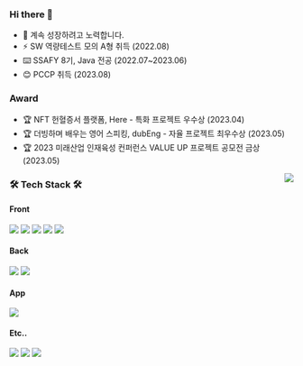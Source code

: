 ### Hi there 👋

- 🌱 계속 성장하려고 노력합니다.
- ⚡ SW 역량테스트 모의 A형 취득 (2022.08)
- ⌨️ SSAFY 8기, Java 전공 (2022.07~2023.06)
- 😊 PCCP 취득 (2023.08)

### Award
- 🏆 NFT 헌혈증서 플랫폼, Here - 특화 프로젝트 우수상 (2023.04)
- 🏆 더빙하며 배우는 영어 스피킹, dubEng - 자율 프로젝트 최우수상 (2023.05)
- 🏆 2023 미래산업 인재육성 컨퍼런스 VALUE UP 프로젝트 공모전 금상 (2023.05)
<img align='right' src="http://mazassumnida.wtf/api/v2/generate_badge?boj=chms03330">

<h3 align="left"><b>🛠 Tech Stack 🛠</b></h3>
<h4 align="left"><b>Front</b></h4>
<p align="left">
<img src="https://img.shields.io/badge/Next.js-000000?style=flat-square&logo=Next.js&logoColor=white"/>
<img src="https://img.shields.io/badge/React-61DAFB?style=flat-square&logo=React&logoColor=black"/>
<img src="https://img.shields.io/badge/Typescript-3178C6?style=flat-square&logo=Typescript&logoColor=white"/>
<img src="https://img.shields.io/badge/Tailwind CSS-06B6D4?style=flat-square&logo=Tailwind CSS&logoColor=white"/>
<img src="https://img.shields.io/badge/Storybook-FF4785?style=flat-square&logo=Storybook&logoColor=white"/>
 </p>
<h4 align="left"><b>Back</b></h4>
<p align="left">
<img src="https://img.shields.io/badge/Spring-6DB33F?style=flat-square&logo=Spring&logoColor=white"/>
<img src="https://img.shields.io/badge/java-007396?style=flat-square&logo=java&logoColor=white"/>

 </p>
<h4 align="left"><b>App</b></h4>
<p align="left">
<img src="https://img.shields.io/badge/Flutter-02569B?style=flat-square&logo=flutter&logoColor=white"/>
 </p>
<h4 align="left"><b>Etc..</b></h4>
<p align="left">
<img src="https://img.shields.io/badge/MySQL-4479A1?style=flat-square&logo=MySQL&logoColor=white"/>
<img src="https://img.shields.io/badge/Git-F05032?style=flat-square&logo=git&logoColor=white"/>
<img src="https://img.shields.io/badge/Firebase-FFCA28?style=flat-square&logo=firebase&logoColor=black"/>
</p>

<!--
<p align="left">
[![Anurag's GitHub stats](https://github-readme-stats.vercel.app/api?username=choijeongon)](https://github.com/anuraghazra/github-readme-stats)
</p>
 [![Solved.ac Profile](http://mazassumnida.wtf/api/v2/generate_badge?boj=chms03330)](https://solved.ac/chms03330)
<img src="https://img.shields.io/badge/Node.js-339933?style=flat-square&logo=Node.js&logoColor=white"/>
<img src="https://img.shields.io/badge/Amazon AWS-232F3E?style=flat-square&logo=Amazon%20AWS&logoColor=white"/></a> &nbsp
-->

<!--
**choijeongon/choijeongon** is a ✨ _special_ ✨ repository because its `README.md` (this file) appears on your GitHub profile.

Here are some ideas to get you started:

- 🔭 I’m currently working on ...
- 🌱 I’m currently learning ...
- 👯 I’m looking to collaborate on ...
- 🤔 I’m looking for help with ...
- 💬 Ask me about ...
- 📫 How to reach me: ...
- 😄 Pronouns: ...
- ⚡ Fun fact: ...
-->
